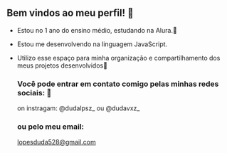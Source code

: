 ## Bem vindos ao meu perfil!  💜

- Estou no 1 ano do ensino médio, estudando na Alura.🌸
- Estou me desenvolvendo na linguagem JavaScript.
- Utilizo esse espaço para minha organização e compartilhamento dos meus projetos desenvolvidos🦋
 
  ### Você pode entrar em contato comigo pelas minhas redes sociais: 🌻
  on instragam: @dudalpsz_  ou  @dudavxz_
  ### ou pelo meu email:
  lopesduda528@gmail.com
  
